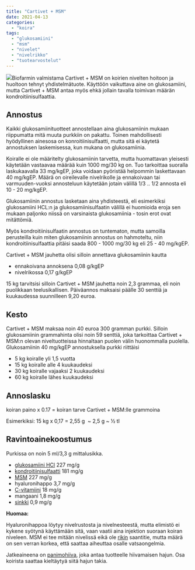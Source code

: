 ```yaml
---
title: "Cartivet + MSM"
date: 2021-04-13
categories: 
  - "koira"
tags: 
  - "glukosamiini"
  - "msm"
  - "nivelet"
  - "nivelrikko"
  - "tuotearvostelut"
---
```


[![](images/cartivet-msm-250x250.jpeg)](https://www.katiska.eu/wp-content/uploads/2021/04/cartivet-msm.jpeg)Biofarmin valmistama Cartivet + MSM on koirien nivelten hoitoon ja huoltoon tehnyt yhdistelmätuote. Käyttöön vaikuttava aine on glukosamiini, mutta Cartivet + MSM antaa myös ehkä jollain tavalla toimivan määrän kondroitiinisulfaattia.

## Annostus

Kaikki glukosamiinituotteet annostellaan aina glukosamiinin mukaan riippumatta mitä muuta purkkiin on pakattu. Toinen mahdollisesti hyödyllinen ainesosa on konroitiinisulfaatti, mutta sitä ei käytetä annostuksen laskemisessa, kun mukana on glukosamiinia.

Koiralle ei ole määritelty glukosamiinin tarvetta, mutta huomattavan yleisesti käytetään vastaavaa määrää kuin 1000 mg/30 kg on. Tuo tarkoittaa suoralla laskukaavalla 33 mg/kgEP, joka voidaan pyöristää helpommin laskettavaan 40 mg/kgEP. Määrä on oireilevalle nivelrikolle ja ennakoivaan tai varmuuden-vuoksi annosteluun käytetään jotain välillä 1/3 .. 1/2 annosta eli 10 - 20 mg/kgEP.

Glukosamiinin annostus lasketaan aina yhdisteestä, eli esimerkiksi glukosamiini HCL:n ja glukosamiinisulfaatin välillä ei huomioida eroja sen mukaan paljonko niissä on varsinaista glukosamiinia - tosin erot ovat mitättömiä.

Myös kondroitiinisulfaatin annostus on tuntematon, mutta samoilla perusteilla kuin miten glukosamiinin annostus on hahmoteltu, niin kondroitiinisulfaattia pitäisi saada 800 - 1000 mg/30 kg eli 25 - 40 mg/kgEP.

Cartivet + MSM jauhetta olisi silloin annettava glukosamiinin kautta

- ennakoivana annoksena 0,08 g/kgEP
- nivelrikossa 0,17 g/kgEP

15 kg tarvitsisi silloin Cartivet + MSM jauhetta noin 2,3 grammaa, eli noin puolikkaan teelusikallisen. Päiväannos maksaisi päälle 30 senttiä ja kuukaudessa suunnilleen 9,20 euroa.

## Kesto

Cartivet + MSM maksaa noin 40 euroa 300 gramman purkki. Silloin glukosamiinin grammahinta olisi noin 59 senttiä, joka tarkoittaa Cartivet + MSM:n olevan niveltuotteissa hinnaltaan puolen välin huonommalla puolella. Glukosamiinin 40 mg/kgEP annostuksella purkki riittäisi

- 5 kg koiralle yli 1,5 vuotta
- 15 kg koiralle alle 4 kuukaudeksi
- 30 kg koiralle vajaaksi 2 kuukaudeksi
- 60 kg koiralle lähes kuukaudeksi

## Annoslasku

koiran paino x 0.17 = koiran tarve Cartivet + MSM:lle grammoina

Esimerkiksi: 15 kg x 0,17 = 2,55 g  ~ 2,5 g ~ ½ tl

## Ravintoainekoostumus

Purkissa on noin 5 ml/3,3 g mittalusikka.

- [glukosamiini HCl](https://www.katiska.eu/tieto/koira-nivelet/glukosamiini-koiralle/) 227 mg/g
- [kondroitiinisulfaatti](https://www.katiska.eu/tieto/koira-nivelet/kondroitiinisulfaatti/) 181 mg/g
- [MSM](https://www.katiska.eu/tieto/koira-nivelet/msm/) 227 mg/g
- hyaluronihappo 3,7 mg/g
- [C-vitamiini](https://www.katiska.eu/tieto/c-vitamiini/c-vitamiini/) 18 mg/g
- mangaani 1,8 mg/g
- [sinkki](https://www.katiska.eu/tieto/koira-tarve-mineraali/sinkki-valokeilassa/) 0,9 mg/g

**Huomaa:**

Hyaluronihappoa löytyy nivelrustosta ja nivelnesteestä, mutta elimistö ei kykene syötynä käyttämään sitä, vaan vaatii aina injektion suoraan koiran niveleen. MSM ei tee mitään nivelissä eikä ole [rikin](https://www.katiska.eu/tieto/aminohapot/metioniini/) saantitie, mutta määrä on sen verran korkea, että saattaa aiheuttaa osalle vatsaongelmia.

Jatkeaineena on [panimohiiva](https://www.katiska.eu/tieto/monivitamiinit-ja-mineraalit/panimohiiva/), joka antaa tuotteelle hiivamaisen hajun. Osa koirista saattaa kieltäytyä siitä hajun takia.
